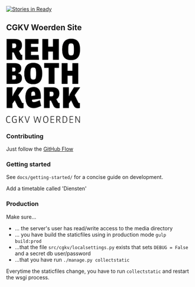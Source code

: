 [![Stories in Ready](https://badge.waffle.io/cgkv-rehoboth/stek.png?label=ready&title=Ready)](https://waffle.io/cgkv-rehoboth/stek)
## CGKV Woerden Site

<img src="https://raw.githubusercontent.com/cgkv-rehoboth/stek/master/src/assets/resources/images/logo-zwart.png" width="200" />

### Contributing

Just follow the [GitHub Flow](https://guides.github.com/introduction/flow/index.html)

### Getting started

See `docs/getting-started/` for a concise guide on development.

Add a timetable called 'Diensten'

### Production

Make sure...

- ... the server's user has read/write access to the media directory
- ... you have build the staticfiles using in production mode `gulp build:prod`
- ...that the file `src/cgkv/localsettings.py` exists that sets `DEBUG = False` and a secret
db user/password
- ...that you have run `./manage.py collectstatic`

Everytime the staticfiles change, you have to run `collectstatic` and restart the wsgi process.
